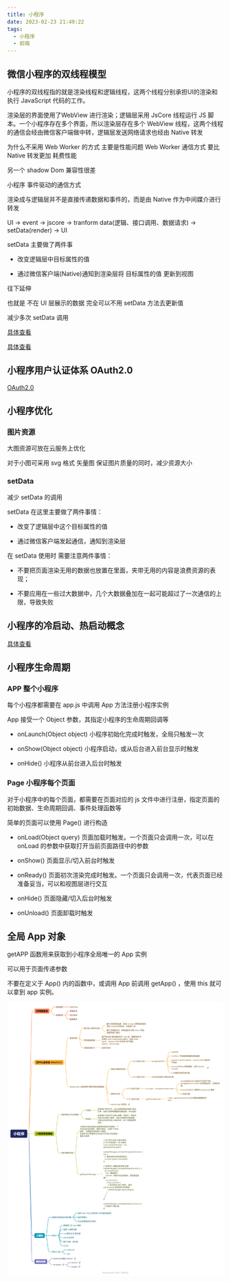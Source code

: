 ```yaml
---
title: 小程序
date: 2023-02-23 21:49:22
tags:
  - 小程序
  - 前端
---
```


## 微信小程序的双线程模型

小程序的双线程指的就是渲染线程和逻辑线程，这两个线程分别承担UI的渲染和执行 JavaScript 代码的工作。

渲染层的界面使用了WebView 进行渲染；逻辑层采用 JsCore 线程运行 JS 脚本。一个小程序存在多个界面，所以渲染层存在多个 WebView 线程，这两个线程的通信会经由微信客户端做中转，逻辑层发送网络请求也经由 Native 转发

为什么不采用 Web Worker 的方式 主要是性能问题  Web Worker 通信方式 要比 Native 转发更加 耗费性能

另一个 shadow Dom 兼容性很差

小程序 事件驱动的通信方式

渲染成与逻辑层并不是直接传递数据和事件的，而是由 Native 作为中间媒介进行转发

UI -> event -> jscore -> tranform data(逻辑、接口调用、数据请求) -> setData(render) -> UI

setData 主要做了两件事

+ 改变逻辑层中目标属性的值

+ 通过微信客户端(Native)通知到渲染层将 目标属性的值 更新到视图

往下延伸

也就是 不在 UI 层展示的数据 完全可以不用 setData 方法去更新值

减少多次 setData 调用


[具体查看](https://developers.weixin.qq.com/miniprogram/dev/framework/MINA.html)

[具体查看](https://developers.weixin.qq.com/miniprogram/dev/framework/quickstart/framework.html#%E6%B8%B2%E6%9F%93%E5%B1%82%E5%92%8C%E9%80%BB%E8%BE%91%E5%B1%82)

## 小程序用户认证体系 OAuth2.0

[OAuth2.0](https://zhuanlan.zhihu.com/p/509212673)


## 小程序优化

###

### 图片资源

大图资源可放在云服务上优化

对于小图可采用 svg 格式 矢量图 保证图片质量的同时，减少资源大小

### setData

减少 setData 的调用

setData 在这里主要做了两件事情：

+ 改变了逻辑层中这个目标属性的值

+ 通过微信客户端发起通信，通知到渲染层

在 setData 使用时 需要注意两件事情：

+ 不要把页面渲染无用的数据也放置在里面，夹带无用的内容是浪费资源的表现；

+ 不要应用在一些过大数据中，几个大数据叠加在一起可能超过了一次通信的上限，导致失败


## 小程序的冷启动、热启动概念

[具体查看](https://developers.weixin.qq.com/miniprogram/dev/framework/runtime/operating-mechanism.html)

## 小程序生命周期

### APP 整个小程序

每个小程序都需要在 app.js 中调用 App 方法注册小程序实例

App 接受一个 Object 参数，其指定小程序的生命周期回调等

+ onLaunch(Object object)
小程序初始化完成时触发，全局只触发一次

+ onShow(Object object)
小程序启动，或从后台进入前台显示时触发

+ onHide()
小程序从前台进入后台时触发

### Page 小程序每个页面
对于小程序中的每个页面，都需要在页面对应的 js 文件中进行注册，指定页面的初始数据、生命周期回调、事件处理函数等

简单的页面可以使用 Page() 进行构造

+ onLoad(Object query)
页面加载时触发。一个页面只会调用一次，可以在 onLoad 的参数中获取打开当前页面路径中的参数

+ onShow()
页面显示/切入前台时触发

+ onReady()
页面初次渲染完成时触发。一个页面只会调用一次，代表页面已经准备妥当，可以和视图层进行交互

+ onHide()
页面隐藏/切入后台时触发

+ onUnload()
页面卸载时触发


## 全局 App 对象

getAPP 函数用来获取到小程序全局唯一的 App 实例

可以用于页面传递参数

不要在定义于 App() 内的函数中，或调用 App 前调用 getApp() ，使用 this 就可以拿到 app 实例。



![](/image/miniprogram.png)